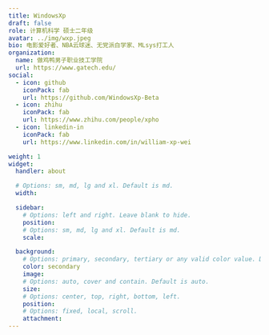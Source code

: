 ```yaml
---
title: WindowsXp
draft: false
role: 计算机科学 硕士二年级
avatar: ../img/wxp.jpeg
bio: 电影爱好者、NBA云球迷、无党派白学家、MLsys打工人
organization:
  name: 做鸡鸭男子职业技工学院
  url: https://www.gatech.edu/
social:
  - icon: github
    iconPack: fab
    url: https://github.com/WindowsXp-Beta
  - icon: zhihu
    iconPack: fab
    url: https://www.zhihu.com/people/xpho
  - icon: linkedin-in
    iconPack: fab
    url: https://www.linkedin.com/in/william-xp-wei

weight: 1
widget:
  handler: about

  # Options: sm, md, lg and xl. Default is md.
  width:

  sidebar:
    # Options: left and right. Leave blank to hide.
    position:
    # Options: sm, md, lg and xl. Default is md.
    scale:

  background:
    # Options: primary, secondary, tertiary or any valid color value. Default is primary.
    color: secondary
    image:
    # Options: auto, cover and contain. Default is auto.
    size:
    # Options: center, top, right, bottom, left.
    position:
    # Options: fixed, local, scroll.
    attachment:
---
```

